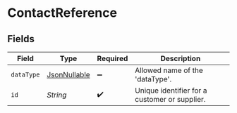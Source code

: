 # ContactReference


## Fields

| Field                                                                               | Type                                                                                | Required                                                                            | Description                                                                         |
| ----------------------------------------------------------------------------------- | ----------------------------------------------------------------------------------- | ----------------------------------------------------------------------------------- | ----------------------------------------------------------------------------------- |
| `dataType`                                                                          | [JsonNullable<JournalLineDataType>](../../models/components/JournalLineDataType.md) | :heavy_minus_sign:                                                                  | Allowed name of the 'dataType'.                                                     |
| `id`                                                                                | *String*                                                                            | :heavy_check_mark:                                                                  | Unique identifier for a customer or supplier.                                       |